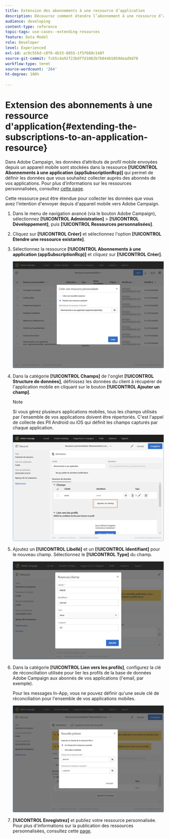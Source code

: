 ```yaml
---
title: Extension des abonnements à une ressource d’application
description: Découvrez comment étendre l’abonnement à une ressource d’application
audience: developing
content-type: reference
topic-tags: use-cases--extending-resources
feature: Data Model
role: Developer
level: Experienced
exl-id: ac9c556d-c0f6-4b33-8855-1f5f669c148f
source-git-commit: fcb5c4a92f23bdffd1082b7b044b5859dead9d70
workflow-type: tm+mt
source-wordcount: '264'
ht-degree: 100%

---
```


# Extension des abonnements à une ressource d&#39;application{#extending-the-subscriptions-to-an-application-resource}

Dans Adobe Campaign, les données d’attributs de profil mobile envoyées depuis un appareil mobile sont stockées dans la ressource **[!UICONTROL Abonnements à une application (appSubscriptionRcp)]** qui permet de définir les données que vous souhaitez collecter auprès des abonnés de vos applications. Pour plus d’informations sur les ressources personnalisées, consultez [cette page](../../developing/using/key-steps-to-add-a-resource.md).

Cette ressource peut être étendue pour collecter les données que vous avez l&#39;intention d&#39;envoyer depuis d&#39;appareil mobile vers Adobe Campaign.

1. Dans le menu de navigation avancé (via le bouton Adobe Campaign), sélectionnez **[!UICONTROL Administration]** > **[!UICONTROL Développement]**, puis **[!UICONTROL Ressources personnalisées]**.
1. Cliquez sur **[!UICONTROL Créer]** et sélectionnez l&#39;option **[!UICONTROL Etendre une ressource existante]**.
1. Sélectionnez la ressource **[!UICONTROL Abonnements à une application (appSubscriptionRcp)]** et cliquez sur **[!UICONTROL Créer]**.

   ![](assets/in_app_personal_data_4.png)

1. Dans la catégorie **[!UICONTROL Champs]** de l&#39;onglet **[!UICONTROL Structure de données]**, définissez les données du client à récupérer de l&#39;application mobile en cliquant sur le bouton **[!UICONTROL Ajouter un champ]**.

   >[!NOTE]
   >
   >Si vous gérez plusieurs applications mobiles, tous les champs utilisés par l&#39;ensemble de vos applications doivent être répertoriés. C&#39;est l&#39;appel de collecte des PII Android ou iOS qui définit les champs capturés par chaque application.

   ![](assets/in_app_personal_data.png)

1. Ajoutez un **[!UICONTROL Libellé]** et un **[!UICONTROL Identifiant]** pour le nouveau champ. Sélectionnez le **[!UICONTROL Type]** du champ.

   ![](assets/schema_extension_uc9.png)

1. Dans la catégorie **[!UICONTROL Lien vers les profils]**, configurez la clé de réconciliation utilisée pour lier les profils de la base de données Adobe Campaign aux abonnés de vos applications (l&#39;email, par exemple).

   Pour les messages In-App, vous ne pouvez définir qu&#39;une seule clé de réconciliation pour l&#39;ensemble de vos applications mobiles.

   ![](assets/in_app_personal_data_3.png)

1. **[!UICONTROL Enregistrez]** et publiez votre ressource personnalisée. Pour plus d&#39;informations sur la publication des ressources personnalisées, consultez cette [page](../../developing/using/updating-the-database-structure.md#publishing-a-custom-resource).
